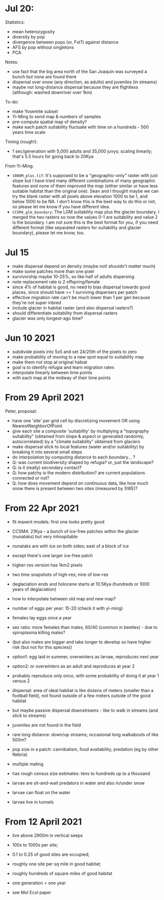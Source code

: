 # Jul 20:

Statistics:

- mean heterozygosity
- diversity by pop
- divergence between pops (or, Fst?) against distance
- AFS by pop without singletons
- PCA

Notes:

- use fact that the big area north of the San Joaquin was surveyed a bunch but none are found there
- dispersal over snow (any direction, as adults) and juveniles (in streams)
- maybe not long-distance dispersal because they are flightless (although: washed downriver over 1km)

To-do:

- make Yosemite subset
- Yi-Ming to send map & numbers of samples
- pre-compute spatial map of density?
- make each patch suitability fluctuate with time on a hundreds - 500 years time scale

Timing (rough!):

- 1 sec/generation with 5,000 adults and 35,000 juvys; scaling linearly; that's 5.5 hours for going back to 20Kya

From Yi-Ming:

- `1000M_plus.tif`: It's supposed to be a "geographic-only" raster with just slope but I have tried many different combinations of many geographic features and none of them improved the map (either similar or have less suitable habitat than the original one). Sean and I thought maybe we can try the blank raster with all pixels above elevation 1000 to be 1, and below 1000 to be NA. I don't know this is the best way to do this or not, so please let me know if you have different idea.
- `CCSM4_glm_boundary`: The LGM suitability map plus the glacier boundary. I merged the two rasters so now the values 0-1 are suitability and value 2 is the boundary. I am not sure this is the best format for you, if you need different format (like separated rasters for suitability and glacier boundary), please let me know, too. 

# Jul 15

- make dispersal depend on density (maybe not! shouldn't matter much)
- make some patches more than one pixel
- survivorship maybe 10-25%, so like half of adults dispersing
- note replacement rate is 2 offspring/female
- since 4% of habitat is good, no need to bias dispersal towards good places,
    since should have >= 1 surviving dispersers per patch
- effective migration rate can't be much lower than 1 per gen because they're not super inbred
- include glacier in habitat raster (and also dispersal rasters?)
- should differentiate suitability from dispersal rasters
- glacier was only longest-ago time?

# Jun 10 2021

- subdivide pixels into 5x5 and set 24/25th of the pixels to zero
- make probability of moving to a new spot equal to suitability map
- make them not stop at original habiat
- goal is to identify refugia and learn migration rates
- interpolate linearly between time points
- with each map at the midway of their time points

# From 29 April 2021

Peter, proposal:
- have one 'site' per grid cell by discretizing movement OR using NearestNeighborOfPoint
- give each site a composite 'suitability' by multiplying a "topography suitability"
    (obtained from slope & aspect or generated randomly, autocorrelated)
    by a "climate suitability" obtained from glaciers
- make dispersal stick to local features (water and/or suitability) by breaking it into
    several small steps
- do interpolation by computing distance to each boundary... ?
- Q: was current biodiversity shaped by refugia? or, just the landscape?
- Q: is it (really) secondary contact?
- Q: how patchy is the modern distribution? are current populations connected or not?
- Q: how does movement depend on continuous data,
     like how much snow there is present between two sites (measured by SWE)?

# From 22 Apr 2021

- fit maxent models: first one looks pretty good
- CCSM4: 21Kya - a bunch of ice-free patches within the glacier (nunataks) but very inhospitable
- nunataks are with ice on both sides; east of a block of ice
- except there's one larger ice-free patch
- higher-res version has 1km2 pixels
- two time snapshots of high-res; nine of low-res
- deglaciation ends and holocene starts at 10.5Kya (hundreds or 1000 years of deglaciation)
- how to interpolate between old map and new map?

- number of eggs per year: 15-20 (check it with yi-ming)
- females lay eggs once a year
- sex ratio: more females than males, 60/40 (common in beetles) - due to spiroplasma killing males?
- (but also males are bigger and take longer to develop so have higher risk (but not for this species))
- option1: egg laid in summer, overwinters as larvae, reproduces next year
- option2: or overwinters as an adult and reproduces at year 2
- probably reproduce *only once*, with some probability of doing it at year 1 versus 2
- dispersal: area of ideal habitat is like dozens of meters (smaller than a football field),
    not found outside of a few meters outside of the good habitat
- but maybe passive dispersal downstreams - like to walk in streams (and stick to streams)
- juveniles are not found in the field
- rare long distance: down/up streams; occasional long walkabouts of like 500m?
- pop size in a patch: cannibalism, food availability, predation (eg by other Nebria)
- multiple mating
- has rough census size estimates: tens to hundreds up to a thousand
- larvae are sit-and-wait predators in water and also in/under snow
- larvae can float on the water
- larvae live in tunnels


# From 12 April 2021

- live above 2900m in vertical seeps

- 100s to 1000s per site;
- 0.1 to 0.25 of good sites are occupied;
- roughly one site per sq mile in good habitat;
- roughly hundreds of square miles of good habitat

- one generation = one year

- see Mol Ecol paper
